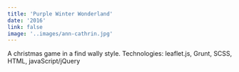 ```yaml
---
title: 'Purple Winter Wonderland'
date: '2016'
link: false
image: '..images/ann-cathrin.jpg'
---
```


A christmas game in a find wally style.
Technologies: leaflet.js, Grunt, SCSS, HTML, javaScript/jQuery
